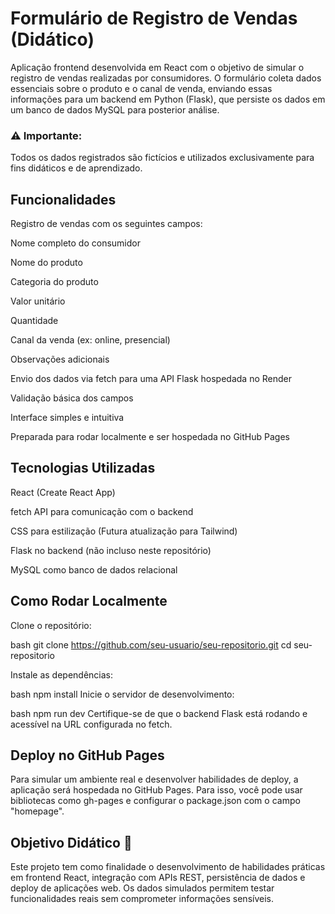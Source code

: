 # Formulário de Registro de Vendas (Didático)
Aplicação frontend desenvolvida em React com o objetivo de simular o registro de vendas realizadas por consumidores. O formulário coleta dados essenciais sobre o produto e o canal de venda, enviando essas informações para um backend em Python (Flask), que persiste os dados em um banco de dados MySQL para posterior análise.

### ⚠️ Importante: 
Todos os dados registrados são fictícios e utilizados exclusivamente para fins didáticos e de aprendizado.


## Funcionalidades
Registro de vendas com os seguintes campos:

Nome completo do consumidor

Nome do produto

Categoria do produto

Valor unitário

Quantidade

Canal da venda (ex: online, presencial)

Observações adicionais

Envio dos dados via fetch para uma API Flask hospedada no Render

Validação básica dos campos

Interface simples e intuitiva

Preparada para rodar localmente e ser hospedada no GitHub Pages


## Tecnologias Utilizadas
React (Create React App)

fetch API para comunicação com o backend

CSS para estilização (Futura atualização para Tailwind)

Flask no backend (não incluso neste repositório)

MySQL como banco de dados relacional


## Como Rodar Localmente
Clone o repositório:

bash
git clone https://github.com/seu-usuario/seu-repositorio.git
cd seu-repositorio

Instale as dependências:

bash
npm install
Inicie o servidor de desenvolvimento:

bash
npm run dev
Certifique-se de que o backend Flask está rodando e acessível na URL configurada no fetch.


## Deploy no GitHub Pages
Para simular um ambiente real e desenvolver habilidades de deploy, a aplicação será hospedada no GitHub Pages. Para isso, você pode usar bibliotecas como gh-pages e configurar o package.json com o campo "homepage".

## Objetivo Didático 🎯
Este projeto tem como finalidade o desenvolvimento de habilidades práticas em frontend React, integração com APIs REST, persistência de dados e deploy de aplicações web. Os dados simulados permitem testar funcionalidades reais sem comprometer informações sensíveis.
